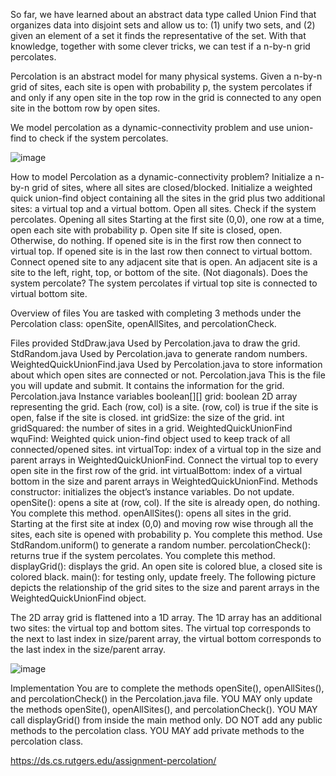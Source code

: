 So far, we have learned about an abstract data type called Union Find that organizes data into disjoint sets and allow us to: (1) unify two sets, and (2) given an  element of a set it finds the representative of  the set. With that knowledge, together with some clever tricks, we can test if a n-by-n grid percolates.

Percolation is an abstract model for many physical systems. Given a n-by-n grid of sites, each site is open with probability p, the system percolates if and only if any open site in the top row in the grid is connected to any open site in the bottom row by open sites.

We model percolation as a dynamic-connectivity problem and use union-find to check if the system percolates. 

![image](https://github.com/SROTRIYOSENGUPTA/Percolation/assets/69280834/6cd65456-85a4-4ac2-ae7e-7b9e7123eaa1)


How to model Percolation as a dynamic-connectivity problem?
Initialize a n-by-n grid of sites, where all sites are closed/blocked.
Initialize a weighted quick union-find object containing all the sites in the grid plus two additional sites: a virtual top and a virtual bottom.
Open all sites.
Check if the system percolates.
Opening all sites
Starting at the first site (0,0), one row at a time, open each site with probability p.
Open site
If site is closed, open. Otherwise, do nothing.
If opened site is in the first row then connect to virtual top.
If opened site is in the last row then connect to virtual bottom.
Connect opened site to any adjacent site that is open. An adjacent site is a site to the left, right, top, or bottom of the site. (Not diagonals).
Does the system percolate?
The system percolates if virtual top site is connected to virtual bottom site.

Overview of files
You are tasked with completing 3 methods under the Percolation class: openSite, openAllSites, and percolationCheck.

Files provided
StdDraw.java
Used by Percolation.java to draw the grid.
StdRandom.java
Used by Percolation.java to generate random numbers.
WeightedQuickUnionFind.java
Used by Percolation.java to store information about which open sites are connected or not.
Percolation.java
This is the file you will update and submit. It contains the information for the grid.
Percolation.java
Instance variables
boolean[][] grid: boolean 2D array representing the grid. Each (row, col) is a site. (row, col) is true if the site is open, false if the site is closed.
int gridSize: the size of the grid.
int gridSquared: the number of sites in a grid.
WeightedQuickUnionFind wquFind: Weighted quick union-find object used to keep track of all connected/opened sites.
int virtualTop: index of a virtual top in the size and parent arrays in WeightedQuickUnionFind. Connect the virtual top to every open site in the first row of the grid. 
int virtualBottom: index of a virtual bottom in the size and parent arrays in WeightedQuickUnionFind.
Methods
constructor: initializes the object’s instance variables. Do not update.
openSite(): opens a site at (row, col). If the site is already open, do nothing. You complete this method.
openAllSites(): opens all sites in the grid.  Starting at the first site at index (0,0) and moving row wise through all the sites, each site is opened with probability p. You complete this method. Use StdRandom.uniform() to generate a random number.
percolationCheck(): returns true if the system percolates. You complete this method.
displayGrid(): displays the grid. An open site is colored blue, a closed site is colored black.
main(): for testing only, update freely.
The following picture depicts the relationship of the grid sites to the size and parent arrays in the WeightedQuickUnionFind object.

The 2D array grid is flattened into a 1D array.
The 1D array has an additional two sites: the virtual top and bottom sites.
The virtual top corresponds to the next to last index in size/parent array, the virtual bottom corresponds to the last index in the size/parent array.

![image](https://github.com/SROTRIYOSENGUPTA/Percolation/assets/69280834/1e9a8012-f588-4fb8-96f7-04f880703294)


Implementation
You are to complete the methods openSite(), openAllSites(), and percolationCheck() in the Percolation.java file.
YOU MAY only update the methods openSite(), openAllSites(), and percolationCheck(). 
YOU MAY call displayGrid() from inside the main method only. 
DO NOT add any public methods to the percolation class.
YOU MAY add private methods to the percolation class. 


https://ds.cs.rutgers.edu/assignment-percolation/
